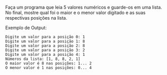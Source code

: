 Faça um programa que leia 5 valores numéricos e guarde-os em uma lista. No final, mostre qual foi o maior e o menor valor digitado e as suas respectivas posições na lista.

Exemplo de Output:
~~~
Digite um valor para a posição 0: 1
Digite um valor para a posição 1: 8
Digite um valor para a posição 2: 8
Digite um valor para a posição 3: 2
Digite um valor para a posição 4: 1
Números da lista: [1, 8, 8, 2, 1]
O maior valor é 8 nas posições: 1... 2
O menor valor é 1 nas posições: 0... 4
~~~